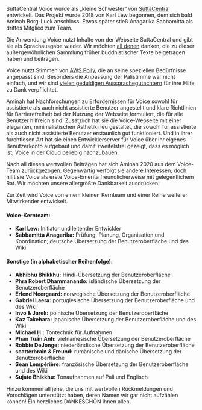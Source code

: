 SuttaCentral Voice wurde als „kleine Schwester“ von [SuttaCentral](suttacentral.net) entwickelt. Das Projekt wurde 2018 von Karl Lew begonnen, dem sich bald Aminah Borg-Luck anschloss. Etwas später stieß Anagarika Sabbamitta als drittes Mitglied zum Team.

Die Anwendung Voice nutzt Inhalte von der Webseite SuttaCentral und gibt sie als Sprachausgabe wieder. Wir möchten [all denen](https://suttacentral.net/acknowledgments) danken, die zu dieser außergewöhnlichen Sammlung früher buddhistischer Texte beigetragen haben und beitragen.

Voice nutzt Stimmen von [AWS Polly](https://aws.amazon.com/de/polly/?nc2=type_a), die an seine speziellen Bedürfnisse angepasst sind. Besonders die Anpassung der Palistimme war nicht einfach, und wir sind [vielen geduldigen Aussprachegutachtern](https://discourse.suttacentral.net/t/sc-voice-raveena-meets-slow-amy/10410) für ihre Hilfe zu Dank verpflichtet.

Aminah hat Nachforschungen zu Erfordernissen für Voice sowohl für assistierte als auch nicht assistierte Benutzer angestellt und klare Richtlinien für Barrierefreiheit bei der Nutzung der Webseite formuliert, die für alle Benutzer hilfreich sind. Zusätzlich hat sie die Voice-Webseite mit einer eleganten, minimalistischen Ästhetik neu gestaltet, die sowohl für assistierte als auch nicht assistierte Benutzer erstaunlich gut funktioniert. Und in ihrer furchtlosen Art hat sie einen Entwicklerserver für Voice über ihr eigenes Benutzerkonto aufgebaut und damit zweifelsfrei gezeigt, dass es möglich ist, Voice in der Cloud beliebig nachzubauen.

Nach all diesen wertvollen Beiträgen hat sich Aminah 2020 aus dem Voice-Team zurückgezogen. Gegenwärtig verfolgt sie andere Interessen, doch hilft sie Voice als erste Voice-Emerita freundlicherweise mit gelegentlichem Rat. Wir möchten unsere allergrößte Dankbarkeit ausdrücken!

Zur Zeit wird Voice von einem kleinen Kernteam und einer Reihe weiterer Mitwirkender entwickelt.
#### Voice-Kernteam:
- **Karl Lew:** Initiator und leitender Entwickler
- **Sabbamitta Anagarika:** Prüfung, Planung, Organisation und Koordination; deutsche Übersetzung der Benutzeroberfläche und des Wiki

#### Sonstige (in alphabetischer Reihenfolge):
- **Abhibhu Bhikkhu:** Hindi-Übersetzung der Benutzeroberfläche
- **Phra Robert Dhammanando:** isländische Übersetzung der Benutzeroberfläche
- **Erlend Neergaard:** norwegische Übersetzung der Benutzeroberfläche
- **Gabriel Laera:** portugiesische Übersetzung der Benutzeroberfläche und des Wiki
- **Invo & Jarek:** polnische Übersetzung der Benutzeroberfläche
- **Kaz Takehara:** japanische Übersetzung der Benutzeroberfläche und des Wiki
- **Michael H.:** Tontechnik für Aufnahmen
- **Phan Tuấn Anh:** vietnamesische Übersetzung der Benutzeroberfläche
- **Robbie DeJonge:** niederländische Übersetzung der Benutzeroberfläche
- **scatterbrain & Freund:** rumänische und dänische Übersetzung der Benutzeroberfläche
- **Sean Lempérière:** französische Übersetzung der Benutzeroberfläche und des Wiki
- **Sujato Bhikkhu:** Tonaufnahmen auf Pali und Englisch

Hinzu kommen all jene, die uns mit wertvollen Rückmeldungen und Vorschlägen unterstützt haben, deren Namen wir gar nicht aufzählen können! Ein herzliches DANKESCHÖN ihnen allen.